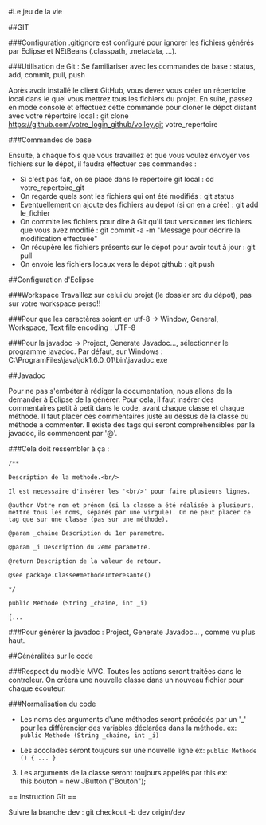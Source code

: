 #Le jeu de la vie

##GIT

###Configuration
.gitignore est configuré pour ignorer les fichiers générés par Eclipse et NEtBeans (.classpath, .metadata, ...).

###Utilisation de Git :
Se familiariser avec les commandes de base :
status, add, commit, pull, push

Après avoir installé le client GitHub, vous devez vous créer un répertoire local dans le quel vous mettrez tous les fichiers du projet.
En suite, passez en mode console et effectuez cette commande pour cloner le dépot distant avec votre répertoire local :
git clone https://github.com/votre_login_github/volley.git votre_repertoire

###Commandes de base

Ensuite, à chaque fois que vous travaillez et que vous voulez envoyer vos fichiers sur le dépot, il faudra effectuer ces commandes :

* Si c'est pas fait, on se place dans le repertoire git local :
cd votre_repertoire_git
* On regarde quels sont les fichiers qui ont été modifiés :
git status
* Eventuellement on ajoute des fichiers au dépot (si on en a crée) :
git add le_fichier
* On commite les fichiers pour dire à Git qu'il faut versionner les fichiers que vous avez modifié :
git commit -a -m "Message pour décrire la modification effectuée"
* On récupère les fichiers présents sur le dépot pour avoir tout à jour :
git pull
* On envoie les fichiers locaux vers le dépot github :
git push

##Configuration d'Eclipse

###Workspace
Travaillez sur celui du projet (le dossier src du dépot), pas sur votre workspace perso!!

###Pour que les caractères soient en utf-8
-> Window, General, Workspace, Text file encoding : UTF-8

###Pour la javadoc
-> Project, Generate Javadoc..., sélectionner le programme javadoc.
	Par défaut, sur Windows : C:\ProgramFiles\java\jdk1.6.0_01\bin\javadoc.exe

##Javadoc

Pour ne pas s'embéter à rédiger la documentation, nous allons de la demander à Eclipse de la générer.
Pour cela, il faut insérer des commentaires petit à petit dans le code, avant chaque classe et chaque méthode.
Il faut placer ces commentaires juste au dessus de la classe ou méthode à commenter.
Il existe des tags qui seront compréhensibles par la javadoc, ils commencent par '@'.

###Cela doit ressembler à ça :

`/**`

`Description de la methode.<br/>`

`Il est necessaire d'insérer les '<br/>' pour faire plusieurs lignes.`

`@author Votre nom et prénom (si la classe a été réalisée à plusieurs, mettre tous les noms, séparés par une virgule). On ne peut placer ce tag que sur une classe (pas sur une méthode).`

`@param _chaine Description du 1er parametre.`

`@param _i Description du 2eme parametre.`

`@return Description de la valeur de retour.`

`@see package.Classe#methodeInteresante()`

`*/`

`public Methode (String _chaine, int _i)`

`{...`

###Pour générer la javadoc : Project, Generate Javadoc... , comme vu plus haut.

##Généralités sur le code

###Respect du modèle MVC.
Toutes les actions seront traitées dans le controleur.
On créera une nouvelle classe dans un nouveau fichier pour chaque écouteur.

###Normalisation du code

* Les noms des arguments d'une méthodes seront précédés par un '_' pour les différencier des variables déclarées dans la méthode.
ex: `public Methode (String _chaine, int _i)`

* Les accolades seront toujours sur une nouvelle ligne
ex:
`public Methode ()
{
...
}`

3. Les arguments de la classe seront toujours appelés par this
ex:
this.bouton = new JButton ("Bouton");


== Instruction Git ==

Suivre la branche dev : git checkout -b dev origin/dev
